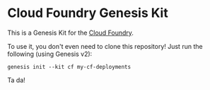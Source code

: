 Cloud Foundry Genesis Kit
==================

This is a Genesis Kit for the [Cloud Foundry][1].

To use it, you don't even need to clone this repository!  Just run
the following (using Genesis v2):

```
genesis init --kit cf my-cf-deployments
```

Ta da!

[1]: https://docs.cloudfoundry.org
